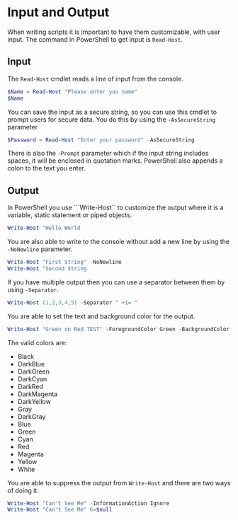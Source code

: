 # Input and Output

When writing scripts it is important to have them customizable, with user input. The command in PowerShell to get input is ```Read-Host```.

## Input

The ```Read-Host``` cmdlet reads a line of input from the console.

```PowerShell
$Name = Read-Host "Please enter you name"
$Name
```

You can save the input as a secure string, so you can use this cmdlet to prompt users for secure data. You do this by using the ```-AsSecureString``` parameter

```PowerShell
$Password = Read-Host "Enter your password" -AsSecureString
```

There is also the ```-Prompt``` parameter which if the input string includes spaces, it will be enclosed in quotation marks. PowerShell also appends a colon to the text you enter.

## Output

In PowerShell you use ```Write-Host`` to customize the output where it is a variable, static statement or piped objects.

```PowerShell
Write-Host "Hello World
```

You are also able to write to the console without add a new line by using the ```-NoNewline``` parameter.

```PowerShell
Write-Host "First String" -NoNewline
Write-Host "Second String
```

If you have multiple output then you can use a separator between them by using ```-Separator```.

```PowerShell
Write-Host (1,2,3,4,5) -Separator " +1= "
```

You are able to set the text and background color for the output.

```PowerShell
Write-Host "Green on Red TEST" -ForegroundColor Green -BackgroundColor Red
```

The valid colors are:

- Black
- DarkBlue
- DarkGreen
- DarkCyan
- DarkRed
- DarkMagenta
- DarkYellow
- Gray
- DarkGray
- Blue
- Green
- Cyan
- Red
- Magenta
- Yellow
- White

You are able to suppress the output from ```Write-Host``` and there are two ways of doing it.

```PowerShell
Write-Host "Can't See Me" -InformationAction Ignore
Write-Host "Can't See Me" 6>$null
```
